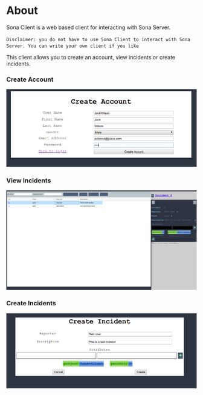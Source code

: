 # About

Sona Client is a web based client for interacting with Sona Server.

`Disclaimer: you do not have to use Sona Client to interact with Sona Server. You can write your own client if you like`

This client allows you to create an account, view incidents or create incidents.

### Create Account
![Create Account](./createAccount.png)

### View Incidents
![View Incidents](./viewIncidents.png)

### Create Incidents
![Create Incident](./createIncident.png)